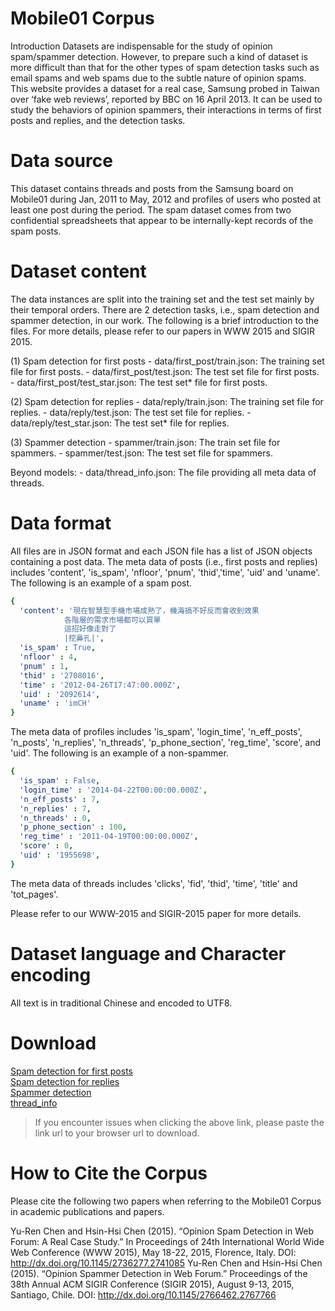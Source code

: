 # Mobile01 Corpus
Introduction
Datasets are indispensable for the study of opinion spam/spammer detection. However, to prepare such a kind of dataset is more difficult than that for the other types of spam detection tasks such as email spams and web spams due to the subtle nature of opinion spams. This website provides a dataset for a real case, Samsung probed in Taiwan over ‘fake web reviews’, reported by BBC on 16 April 2013. It can be used to study the behaviors of opinion spammers, their interactions in terms of first posts and replies, and the detection tasks.

# Data source
This dataset contains threads and posts from the Samsung board on Mobile01 during Jan, 2011 to May, 2012 and profiles of users who posted at least one post during the period. The spam dataset comes from two confidential spreadsheets that appear to be internally-kept records of the spam posts.

# Dataset content
The data instances are split into the training set and the test set mainly by their temporal orders. There are 2 detection tasks, i.e., spam detection and spammer detection, in our work. The following is a brief introduction to the files. For more details, please refer to our papers in WWW 2015 and SIGIR 2015.

(1) Spam detection for first posts
            - data/first_post/train.json: The training set file for first posts.
            - data/first_post/test.json: The test set file for first posts.
            - data/first_post/test_star.json: The test set* file for first posts.

(2) Spam detection for replies
            - data/reply/train.json: The training set file for replies.
            - data/reply/test.json: The test set file for replies.
            - data/reply/test_star.json: The test set* file for replies.

(3) Spammer detection
            - spammer/train.json: The train set file for spammers.
            - spammer/test.json: The test set file for spammers.

Beyond models:
            - data/thread_info.json: The file providing all meta data of threads.

# Data format
All files are in JSON format and each JSON file has a list of JSON objects containing a post data. The meta data of posts (i.e., first posts and replies) includes 'content', 'is_spam', 'nfloor', 'pnum', 'thid','time', 'uid' and 'uname'. The following is an example of a spam post.
```yaml
{
  'content': '現在智慧型手機市場成熟了，機海搞不好反而會收到效果
            各階層的需求市場都可以買單
            這招好像走對了
            |挖鼻孔|',
  'is_spam' : True,
  'nfloor' : 4,
  'pnum' : 1,
  'thid' : '2708016',
  'time' : '2012-04-26T17:47:00.000Z',
  'uid' : '2092614',
  'uname' : 'imCH'
}
```

The meta data of profiles includes 'is_spam', 'login_time', 'n_eff_posts', 'n_posts', 'n_replies', 'n_threads', 'p_phone_section', 'reg_time', 'score', and 'uid'. The following is an example of a non-spammer.
```yaml
{
  'is_spam' : False,
  'login_time' : '2014-04-22T00:00:00.000Z',
  'n_eff_posts' : 7,
  'n_replies' : 7,
  'n_threads' : 0,
  'p_phone_section' : 100,
  'reg_time' : '2011-04-19T00:00:00.000Z',
  'score' : 0,
  'uid' : '1955698',
}
```
The meta data of threads includes 'clicks', 'fid', 'thid', 'time', 'title' and 'tot_pages'.

Please refer to our WWW-2015 and SIGIR-2015 paper for more details.

# Dataset language and Character encoding
All text is in traditional Chinese and encoded to UTF8.

# Download
[Spam detection for first posts](http://nlg.csie.ntu.edu.tw/m01-corpus/first_post.zip)<br/>
[Spam detection for replies](http://nlg.csie.ntu.edu.tw/m01-corpus/reply.zip)<br/>
[Spammer detection](http://nlg.csie.ntu.edu.tw/m01-corpus/spammer.zip)<br/>
[thread_info](http://nlg.csie.ntu.edu.tw/m01-corpus/thread_info.json)
> If you encounter issues when clicking the above link, please paste the link url to your browser url to download.


# How to Cite the Corpus
Please cite the following two papers when referring to the Mobile01 Corpus in academic publications and papers.

Yu-Ren Chen and Hsin-Hsi Chen (2015). “Opinion Spam Detection in Web Forum: A Real Case Study.” In Proceedings of 24th International World Wide Web Conference (WWW 2015), May 18-22, 2015, Florence, Italy. DOI: http://dx.doi.org/10.1145/2736277.2741085
Yu-Ren Chen and Hsin-Hsi Chen (2015). “Opinion Spammer Detection in Web Forum.” Proceedings of the 38th Annual ACM SIGIR Conference (SIGIR 2015), August 9-13, 2015, Santiago, Chile. DOI: http://dx.doi.org/10.1145/2766462.2767766

